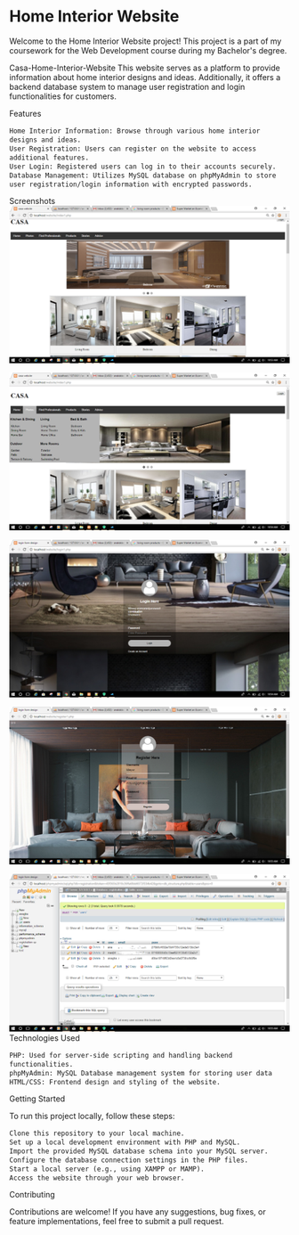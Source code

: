 # Home Interior Website

Welcome to the Home Interior Website project! This project is a part of my coursework for the Web Development course during my Bachelor's degree.

Casa-Home-Interior-Website
This website serves as a platform to provide information about home interior designs and ideas. Additionally, it offers a backend database system to manage user registration and login functionalities for customers.

Features

    Home Interior Information: Browse through various home interior designs and ideas.
    User Registration: Users can register on the website to access additional features.
    User Login: Registered users can log in to their accounts securely.
    Database Management: Utilizes MySQL database on phpMyAdmin to store user registration/login information with encrypted passwords. 

Screenshots
![*Screenshot1](./images/Screenshot%20(1).png "First Screen")

![*Screenshot2](./images/Screenshot%20(2).png "Second Screen")

![*Screenshot3](./images/Screenshot%20(3).png "Third Screen")

![*Screenshot4](./images/Screenshot%20(4).png "Fourth Screen")

![*dbScreen](./images/Screenshot%20(5).png "Database Info")
Technologies Used

    PHP: Used for server-side scripting and handling backend functionalities.
    phpMyAdmin: MySQL Database management system for storing user data
    HTML/CSS: Frontend design and styling of the website.

Getting Started

To run this project locally, follow these steps:

    Clone this repository to your local machine.
    Set up a local development environment with PHP and MySQL.
    Import the provided MySQL database schema into your MySQL server.
    Configure the database connection settings in the PHP files.
    Start a local server (e.g., using XAMPP or MAMP).
    Access the website through your web browser.

Contributing

Contributions are welcome! If you have any suggestions, bug fixes, or feature implementations, feel free to submit a pull request.